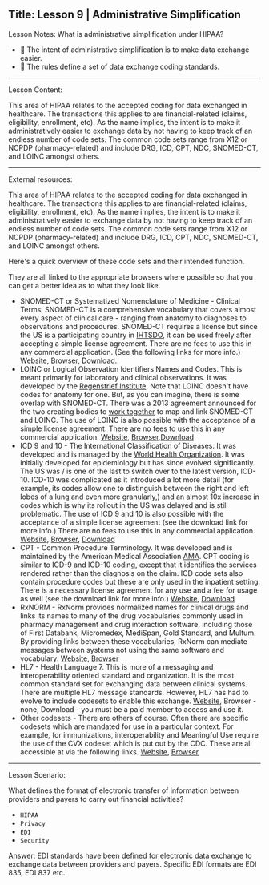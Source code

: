 
Title:
Lesson 9 | Administrative Simplification
---

Lesson Notes: What is administrative simplification under HIPAA?
- :dart: The intent of administrative simplification is to make data exchange easier.
- :dart: The rules define a set of data exchange coding standards.

---

Lesson Content:

This area of HIPAA relates to the accepted coding for data exchanged in healthcare. The transactions this applies to are financial-related (claims, eligibility, enrollment, etc). As the name implies, the intent is to make it administratively easier to exchange data by not having to keep track of an endless number of code sets. The common code sets range from X12 or NCPDP (pharmacy-related) and include DRG, ICD, CPT, NDC, SNOMED-CT, and LOINC amongst others.

---

External resources:

This area of HIPAA relates to the accepted coding for data exchanged in healthcare. The transactions this applies to are financial-related (claims, eligibility, enrollment, etc). As the name implies, the intent is to make it administratively easier to exchange data by not having to keep track of an endless number of code sets. The common code sets range from X12 or NCPDP (pharmacy-related) and include DRG, ICD, CPT, NDC, SNOMED-CT, and LOINC amongst others.

Here's a quick overview of these code sets and their intended function.

They are all linked to the appropriate browsers where possible so that you can get a better idea as to what they look like.

* SNOMED-CT or Systematized Nomenclature of Medicine - Clinical Terms: SNOMED-CT is a comprehensive vocabulary that covers almost every aspect of clinical care - ranging from anatomy to diagnoses to observations and procedures. SNOMED-CT requires a license but since the US is a participating country in [IHTSDO][1], it can be used freely after accepting a simple license agreement. There are no fees to use this in any commercial application. (See the following links for more info.)
[Website][2], [Browser][3], [Download][4].
* LOINC or Logical Observation Identifiers Names and Codes. This is meant primarily for laboratory and clinical observations. It was developed by the [Regenstrief Institute][5]. Note that LOINC doesn't have codes for anatomy for one. But, as you can imagine, there is some overlap with SNOMED-CT. There was a 2013 agreement announced for the two creating bodies to [work together][6] to map and link SNOMED-CT and LOINC. The use of LOINC is also possible with the acceptance of a simple license agreement. There are no fees to use this in any commercial application. [Website][7], [Browser][8],[Download][9]
* ICD 9 and 10 - The International Classification of Diseases. It was developed and is managed by the [World Health Organization][10]. It was initially developed for epidemiology but has since evolved significantly. The US was / is one of the last to switch over to the latest version, ICD-10. ICD-10 was complicated as it introduced a lot more detail (for example, its codes allow one to distinguish between the right and left lobes of a lung and even more granularly,) and an almost 10x increase in codes which is why its rollout in the US was delayed and is still problematic. The use of ICD 9 and 10 is also possible with the acceptance of a simple license agreement (see the download link for more info.) There are no fees to use this in any commercial application. [Website][11], [Browser][12], [Download][13]
* CPT - Common Procedure Terminology. It was developed and is maintained by the American Medical Association [AMA][14]. CPT coding is similar to ICD-9 and ICD-10 coding, except that it identifies the services rendered rather than the diagnosis on the claim. ICD code sets also contain procedure codes but these are only used in the inpatient setting. There is a necessary license agreement for any use and a fee for usage as well (see the download link for more info.) [Website][15], [Download][16]
* RxNORM - RxNorm provides normalized names for clinical drugs and links its names to many of the drug vocabularies commonly used in pharmacy management and drug interaction software, including those of First Databank, Micromedex, MediSpan, Gold Standard, and Multum. By providing links between these vocabularies, RxNorm can mediate messages between systems not using the same software and vocabulary. [Website][17], [Browser][18]
* HL7 - Health Language 7. This is more of a messaging and interoperability oriented standard and organization. It is the most common standard set for exchanging data between clinical systems. There are multiple HL7 message standards. However, HL7 has had to evolve to include codesets to enable this exchange. [Website][19], Browser - none, Download - you must be a paid member to access and use it.
* Other codesets - There are others of course. Often there are specific codesets which are mandated for use in a particular context. For example, for immunizations, interoperability and Meaningful Use require the use of the CVX codeset which is put out by the CDC. These are all accessible at via the following links. [Website][20], [Browser][21]

---

Lesson Scenario:

What defines the format of electronic transfer of information between providers and payers to carry out financial activities?

- `HIPAA`
- `Privacy`
- `EDI`
- `Security`

Answer: EDI standards have been defined for electronic data exchange to exchange data between providers and payers. Specific EDI formats are EDI 835, EDI 837 etc.



[1]:	http://www.ihtsdo.org/
[2]:	http://www.ihtsdo.org/snomed-ct/snomed-ct0/
[3]:	http://bioportal.bioontology.org/ontologies/SNOMEDCT?p=classes
[4]:	http://www.nlm.nih.gov/research/umls/licensedcontent/downloads.html
[5]:	http://www.regenstrief.org/
[6]:	http://www.regenstrief.org/news/new-regenstrief-and-ihtsdo-agreement-make-emrs-more-effective-improving-health-care/
[7]:	http://loinc.org/
[8]:	http://bioportal.bioontology.org/ontologies/LOINC?p=classes
[9]:	http://loinc.org/downloads
[10]:	http://who.int
[11]:	http://www.who.int/classifications/icd/en/
[12]:	http://apps.who.int/classifications/icd10/browse/2010/en
[13]:	http://www.nlm.nih.gov/research/umls/licensedcontent/downloads.html
[14]:	http://www.ama-assn.org/ama
[15]:	http://www.ama-assn.org/ama/pub/physician-resources/solutions-managing-your-practice/coding-billing-insurance/cpt.page
[16]:	https://commerce.ama-assn.org/store/catalog/subCategoryDetail.jsp?category_id=cat1150007&navAction=push
[17]:	http://www.nlm.nih.gov/research/umls/rxnorm/
[18]:	http://mor.nlm.nih.gov/download/rxnav/
[19]:	http://hl7.org
[20]:	https://phinvads.cdc.gov/vads/BrowseValueSets_browse.action
[21]:	https://phinvads.cdc.gov/vads/BrowseValueSets_browse.action